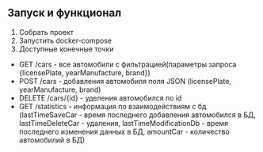 ## Запуск и функционал
1. Собрать проект
2. Запустить docker-compose
3. Доступные конечные точки  
- GET /cars - все автомобили с фильтрацией(параметры запроса {licensePlate, yearManufacture, brand})
- POST /cars - добавления автомобиля поля JSON (licensePlate, yearManufacture, brand)
- DELETE /cars/{id} - уделения автомобился по id
- GET /statistics - информация по взаимодействиям с бд (lastTimeSaveCar - время последнего добавления автомобился в БД, lastTimeDeleteCar - удаления, lastTimeModificationDb - время последнего изменения данных в БД, amountCar - количество автомобилий в БД)
